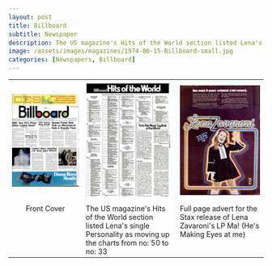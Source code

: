 ```yaml
---
layout: post
title: Billboard
subtitle: Newspaper
description: The US magazine's Hits of the World section listed Lena's single Personality as moving up the charts from no. 50 to no. 33. Plus a full page advert for the Stax release of Lena Zavaroni's LP Ma! (He's Making Eyes at me).
image: /assets/images/magazines/1974-06-15-Billboard-small.jpg
categories: [Newspapers, Billboard]
---
```


<table>
<tr>
<td><a style="cursor: zoom-in;" href="/assets/images/magazines/1974-06-15-Billboard-a.jpg"><img src="/assets/images/magazines/1974-06-15-Billboard-a.jpg"></a></td>
<td><a style="cursor: zoom-in;" href="/assets/images/magazines/1974-06-15-Billboard-b.png"><img src="/assets/images/magazines/1974-06-15-Billboard-b.png"></a></td>
<td><a style="cursor: zoom-in;" href="/assets/images/magazines/1974-06-15-Billboard-c.jpg"><img src="/assets/images/magazines/1974-06-15-Billboard-c.jpg"></a></td>
</tr>

<tr style="vertical-align:top;">
<td style="text-align: center;">Front Cover</td>
<td>The US magazine's Hits of the World section listed Lena's single Personality as moving up the charts from no: 50 to no: 33</td>
<td>Full page advert for the Stax release of Lena Zavaroni's LP Ma! (He's Making Eyes at me)</td>
</tr>
</table>

